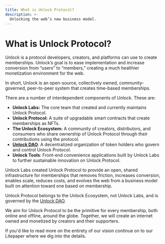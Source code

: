 ```yaml
---
title: What is Unlock Protocol?
description: >-
  Unlocking the web’s new business model.
---
```


# What is Unlock Protocol?

Unlock is a protocol developers, creators, and platforms can use to create
memberships. Unlock’s goal is to ease implementation and increase conversion
from “users” to “members,” creating a much healthier monetization environment
for the web.

In short, Unlock is an open-source, collectively owned, community-governed,
peer-to-peer system that creates time-based memberships.

There are a number of interdependent components of Unlock. These are:

- **Unlock Labs:** The core team that created and currently maintains Unlock
  Protocol.
- **Unlock Protocol:** A suite of upgradable smart contracts that create
  memberships as NFTs.
- **The Unlock Ecosystem:** A community of creators, distributors, and consumers
  who share ownership of Unlock Protocol through their contributions using the
  protocol.
- **[Unlock DAO](../../governance/unlock-dao/)**: A decentralized organization of
  token holders who govern and control Unlock Protocol.
- **Unlock Tools**: Front-end convenience applications built by Unlock Labs to
  further sustainable innovation on Unlock Protocol.

Unlock Labs created Unlock Protocol to provide an open, shared infrastructure for
memberships that removes friction, increases conversion, enables scale, reduces
costs, and evolves the web from a business model built on attention toward one
based on membership.

Unlock Protocol belongs to the Unlock Ecosystem, not Unlock Labs, and is governed
by the [Unlock DAO](../../governance/unlock-dao/).

We aim for Unlock Protocol to be the primitive for every membership, both online
and offline, around the globe. Together, we will create an internet owned and
monetized by creators and their supporters.

If you'd like to read more on the entirety of our vision continue on to our
Litepaper where we dig into the details.
